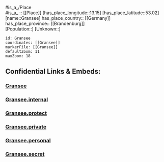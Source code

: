 ﻿---
location: [53.02,13.15] 
mapzoom: [7,12] 
mapmarker: city 
type: City
tags:
- geo/City


SpocWebEntityId: 30541
isDeleted: false
confidential: public

---
#is_a_/Place  
#is_a_ :: [[Place]] 
[has_place_longitude::13.15] 
[has_place_latitude::53.02] 
[name::Gransee] 
has_place_country:: [[Germany]]  
has_place_province:: [[Brandenburg]]  
[Population::] 
[Unknown::] 


```leaflet
id: Gransee
coordinates: [[Gransee]] 
markerFile: [[Gransee]] 
defaultZoom: 11 
maxZoom: 18
```


## Confidential Links & Embeds: 

### [Gransee](/_public/Earth/Continent/Europe/Europe~Central/Germany/Germany~East/Brandenburg/counties~Brandenburg/Oberhavel/cities~Oberhavel/Gransee-Gemeinden/boroughs~Gransee/Gransee.md) 

### [Gransee.internal](/_internal/Earth/Continent/Europe/Europe~Central/Germany/Germany~East/Brandenburg/counties~Brandenburg/Oberhavel/cities~Oberhavel/Gransee-Gemeinden/boroughs~Gransee/Gransee.internal.md) 

### [Gransee.protect](/_protect/Earth/Continent/Europe/Europe~Central/Germany/Germany~East/Brandenburg/counties~Brandenburg/Oberhavel/cities~Oberhavel/Gransee-Gemeinden/boroughs~Gransee/Gransee.protect.md) 

### [Gransee.private](/_private/Earth/Continent/Europe/Europe~Central/Germany/Germany~East/Brandenburg/counties~Brandenburg/Oberhavel/cities~Oberhavel/Gransee-Gemeinden/boroughs~Gransee/Gransee.private.md) 

### [Gransee.personal](/_personal/Earth/Continent/Europe/Europe~Central/Germany/Germany~East/Brandenburg/counties~Brandenburg/Oberhavel/cities~Oberhavel/Gransee-Gemeinden/boroughs~Gransee/Gransee.personal.md) 

### [Gransee.secret](/_secret/Earth/Continent/Europe/Europe~Central/Germany/Germany~East/Brandenburg/counties~Brandenburg/Oberhavel/cities~Oberhavel/Gransee-Gemeinden/boroughs~Gransee/Gransee.secret.md) 

